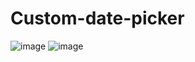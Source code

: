 # Custom-date-picker
![image](https://user-images.githubusercontent.com/34658228/117901978-cb5eeb00-b2cc-11eb-8041-07fa33d6cd6b.png)
![image](https://user-images.githubusercontent.com/34658228/117902024-e7628c80-b2cc-11eb-9568-b496f4570340.png)
